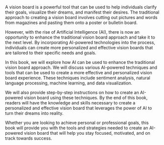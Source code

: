 
A vision board is a powerful tool that can be used to help individuals clarify their goals, visualize their dreams, and manifest their desires. The traditional approach to creating a vision board involves cutting out pictures and words from magazines and pasting them onto a poster or bulletin board.

However, with the rise of Artificial Intelligence (AI), there is now an opportunity to enhance the traditional vision board approach and take it to the next level. By incorporating AI-powered technologies into the process, individuals can create more personalized and effective vision boards that are tailored to their specific needs and goals.

In this book, we will explore how AI can be used to enhance the traditional vision board approach. We will discuss various AI-powered techniques and tools that can be used to create a more effective and personalized vision board experience. These techniques include sentiment analysis, natural language processing, machine learning, and data visualization.

We will also provide step-by-step instructions on how to create an AI-powered vision board using these techniques. By the end of this book, readers will have the knowledge and skills necessary to create a personalized and effective vision board that leverages the power of AI to turn their dreams into reality.

Whether you are looking to achieve personal or professional goals, this book will provide you with the tools and strategies needed to create an AI-powered vision board that will help you stay focused, motivated, and on track towards success.
